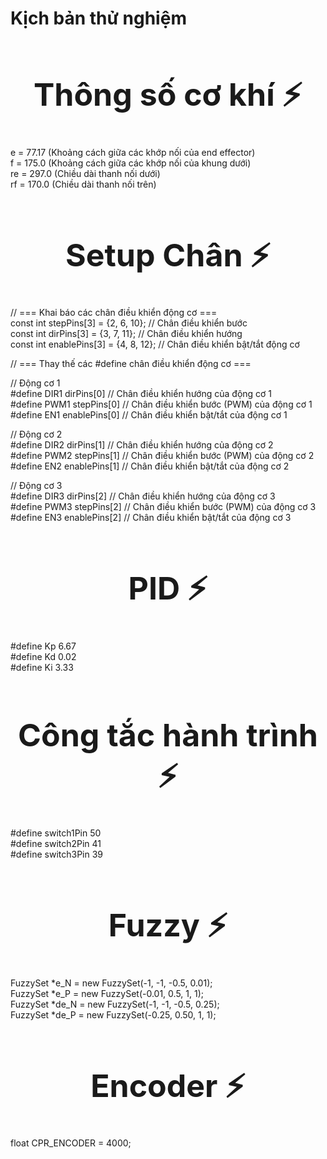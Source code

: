 # Kịch bản thử nghiệm

<div align="center">

<h1 style="font-size: 50px;">Thông số cơ khí ⚡ </h1>

</div>
   
e = 77.17 (Khoảng cách giữa các khớp nối của end effector)   
f = 175.0 (Khoảng cách giữa các khớp nối của khung dưới)   
re = 297.0 (Chiều dài thanh nối dưới)   
rf = 170.0 (Chiều dài thanh nối trên)   

<div align="center">

<h1 style="font-size: 50px;">Setup Chân ⚡</h1>

</div>
   
// === Khai báo các chân điều khiển động cơ ===   
const int stepPins[3] = {2, 6, 10};   // Chân điều khiển bước   
const int dirPins[3]  = {3, 7, 11};   // Chân điều khiển hướng   
const int enablePins[3] = {4, 8, 12}; // Chân điều khiển bật/tắt động cơ   
   
// === Thay thế các #define chân điều khiển động cơ ===   
   
// Động cơ 1   
#define DIR1 dirPins[0]   // Chân điều khiển hướng của động cơ 1   
#define PWM1 stepPins[0]  // Chân điều khiển bước (PWM) của động cơ 1   
#define EN1 enablePins[0] // Chân điều khiển bật/tắt của động cơ 1   
   
// Động cơ 2   
#define DIR2 dirPins[1]   // Chân điều khiển hướng của động cơ 2   
#define PWM2 stepPins[1]  // Chân điều khiển bước (PWM) của động cơ 2   
#define EN2 enablePins[1] // Chân điều khiển bật/tắt của động cơ 2   
   
// Động cơ 3   
#define DIR3 dirPins[2]   // Chân điều khiển hướng của động cơ 3   
#define PWM3 stepPins[2]  // Chân điều khiển bước (PWM) của động cơ 3   
#define EN3 enablePins[2] // Chân điều khiển bật/tắt của động cơ 3   
   
<div align="center">

<h1 style="font-size: 50px;">PID ⚡</h1>

</div>
    
#define Kp 6.67    
#define Kd 0.02    
#define Ki 3.33    

<div align="center">

<h1 style="font-size: 50px;">Công tắc hành trình ⚡</h1>

</div>

#define switch1Pin 50   
#define switch2Pin 41   
#define switch3Pin 39   
   
<div align="center">

<h1 style="font-size: 50px;">Fuzzy ⚡</h1>

</div>
   
FuzzySet *e_N = new FuzzySet(-1, -1, -0.5, 0.01);   
FuzzySet *e_P = new FuzzySet(-0.01, 0.5, 1, 1);   
FuzzySet *de_N = new FuzzySet(-1, -1, -0.5, 0.25);   
FuzzySet *de_P = new FuzzySet(-0.25, 0.50, 1, 1);   
   
<div align="center">

<h1 style="font-size: 50px;">Encoder ⚡</h1>

</div>

float CPR_ENCODER = 4000;   



